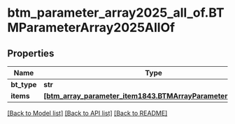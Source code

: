 # btm_parameter_array2025_all_of.BTMParameterArray2025AllOf

## Properties
Name | Type | Description | Notes
------------ | ------------- | ------------- | -------------
**bt_type** | **str** |  | [optional] 
**items** | [**[btm_array_parameter_item1843.BTMArrayParameterItem1843]**](BTMArrayParameterItem1843.md) |  | [optional] 

[[Back to Model list]](../README.md#documentation-for-models) [[Back to API list]](../README.md#documentation-for-api-endpoints) [[Back to README]](../README.md)


